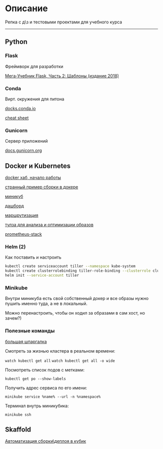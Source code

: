 # Описание

Репка с д\з и тестовыми проектами для учебного курса

---

## Python

### Flask

Фреймворк для разработки

[Мега-Учебник Flask, Часть 2: Шаблоны (издание 2018)](https://habr.com/ru/post/346340/)

### Conda

Вирт. окружения для питона

[docks.conda.io](https://docs.conda.io/projects/conda/en/latest/index.html)

[cheat sheet](./conda-cheatsheet.pdf)

### Gunicorn

Сервер приложений

[docs.gunicorn.org](https://docs.gunicorn.org/en/latest/index.html)

## Docker и Kubernetes

[docker хаб, начало работы](https://docs.docker.com/docker-hub/)

[странный пример сборки в докере](https://habr.com/ru/post/486202/)

[миникуб](https://minikube.sigs.k8s.io/docs/start/)

[дашборд](https://kubernetes.io/docs/concepts/overview/working-with-objects/kubernetes-objects/)

[маршрутизация](https://kubernetes.io/docs/concepts/services-networking/ingress/)

[тулза для анализа и оптимизации образов](https://github.com/wagoodman/dive)

[prometheus-stack](https://github.com/prometheus-community/helm-charts/tree/main/charts/kube-prometheus-stack)

### Helm (2)

Как поставить и настроить

```bash
kubectl create serviceaccount tiller --namespace kube-system
kubectl create clusterrolebinding tiller-role-binding --clusterrole cluster-admin --serviceaccount=kube-system:tiller
helm init --service-account tiller
```

### Minikube

Внутри миникуба есть свой собственный докер и все образы нужно пушить именно туда, а не в локальный.

Можно перенастроить, чтобы он ходил за образами в сам хост, но зачем?)

### Полезные команды

[большая шпаргалка](https://kubernetes.io/ru/docs/reference/kubectl/cheatsheet/)

Смотреть за жизнью кластера в реальном времени:

`watch kubectl get all`
`watch kubectl get all -o wide`

Посмотреть список подов с метками:

`kubectl get po --show-labels`

Получить адрес сервиса по его имени:

`minikube service %name% --url -n %namespace%`

Терминал внутрь миникубика:

`minikube ssh`

## Skaffold

[Автоматизация сборки\деплоя в кубик](https://skaffold.dev/)
